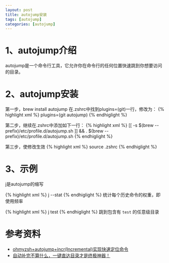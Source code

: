 ```yaml
---
layout: post
title: autojump安装
tags: [autojump]
categories: [autojump]
---
```




# 1、autojump介绍
autojump是一个命令行工具，它允许你在命令行的任何位置快速跳到你想要访问的目录。


# 2、autojump安装

第一步，brew install autojump
在.zshrc中找到plugins=(git)一行，修改为：
{% highlight xml %}
plugins=(git autojump)
{% endhiglight %}

第二步，继续在.zshrc中添加如下一行：
{% highlight xml %}
[[ -s $(brew --prefix)/etc/profile.d/autojump.sh ]] && . $(brew --prefix)/etc/profile.d/autojump.sh
{% endhiglight %}

第三步，使修改生效
{% highlight xml %}
source .zshrc
{% endhiglight %}


# 3、示例

j是autojump的缩写

{% highlight xml %}
j --stat
{% endhiglight %}
统计每个历史命令的权重，即使用频率

{% highlight xml %}
j test
{% endhiglight %}
跳到包含有 `test` 的任意级目录


# 参考资料

+ [ohmyzsh+autojump+incr(Incremental)实现快速定位命令 ](http://my.oschina.net/u/923974/blog/500086)
+ [自动补完不算什么，一键直达目录才是终极神器！](https://linux.cn/article-3401-1.html)
